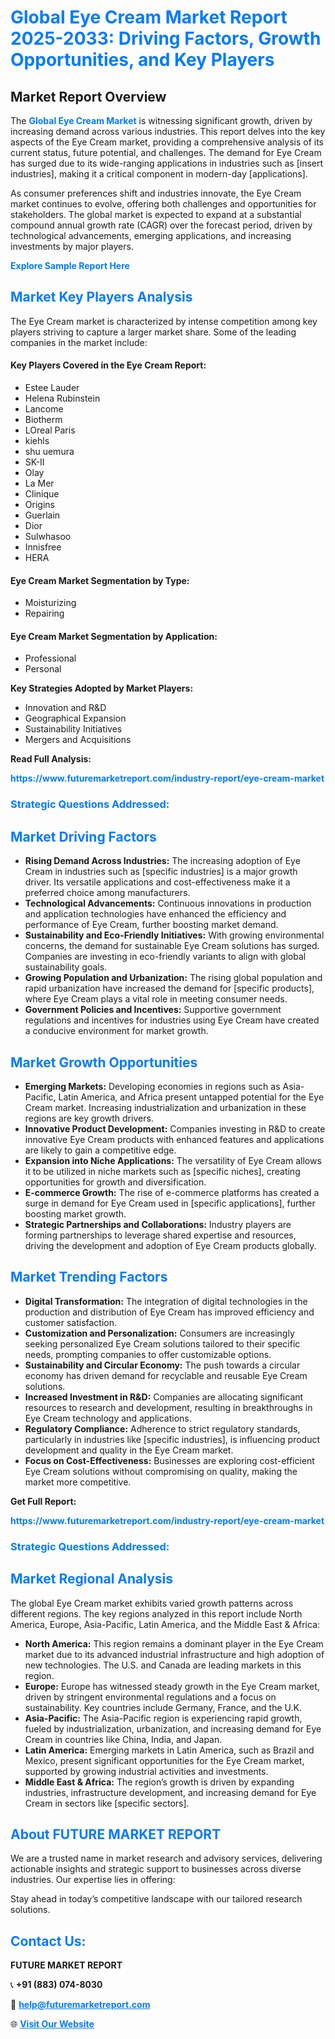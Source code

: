 <h1 style="color: #007BFF;">Global Eye Cream Market Report 2025-2033: Driving Factors, Growth Opportunities, and Key Players</h1>

<section id="overview">
<h2>Market Report Overview</h2>
<p>The <a href="https://www.futuremarketreport.com/industry-report/eye-cream-market" style="color: #007BFF; text-decoration: none;"><strong>Global Eye Cream Market</strong></a> is witnessing significant growth, driven by increasing demand across various industries. This report delves into the key aspects of the Eye Cream market, providing a comprehensive analysis of its current status, future potential, and challenges. The demand for Eye Cream has surged due to its wide-ranging applications in industries such as [insert industries], making it a critical component in modern-day [applications].</p>
<p>As consumer preferences shift and industries innovate, the Eye Cream market continues to evolve, offering both challenges and opportunities for stakeholders. The global market is expected to expand at a substantial compound annual growth rate (CAGR) over the forecast period, driven by technological advancements, emerging applications, and increasing investments by major players.</p>
</section>

<section id="overview">
<p><a href="https://www.futuremarketreport.com/request-sample/reportId=44127" style="color: #007BFF; text-decoration: none;"><strong>Explore Sample Report Here</strong></a></p>
</section>

<section id="key-players">
<h2 style="color: #007BFF;">Market Key Players Analysis</h2>
<p>The Eye Cream market is characterized by intense competition among key players striving to capture a larger market share. Some of the leading companies in the market include:</p>
<h4>Key Players Covered in the Eye Cream Report:</h4>
<ul><li>Estee Lauder</li><li>Helena Rubinstein</li><li>Lancome</li><li>Biotherm</li><li>LOreal Paris</li><li>kiehls</li><li>shu uemura</li><li>SK-II</li><li>Olay</li><li>La Mer</li><li>Clinique</li><li>Origins</li><li>Guerlain</li><li>Dior</li><li>Sulwhasoo</li><li>Innisfree</li><li>HERA</li></ul>
<h4>Eye Cream Market Segmentation by Type:</h4>
<ul><li>Moisturizing</li><li>Repairing</li></ul>

<h4>Eye Cream Market Segmentation by Application:</h4>
<ul><li>Professional</li><li>Personal</li></ul>
<p><strong>Key Strategies Adopted by Market Players:</strong></p>
<ul>
<li>Innovation and R&D</li>
<li>Geographical Expansion</li>
<li>Sustainability Initiatives</li>
<li>Mergers and Acquisitions</li>
</ul>
</section>

<section>
<p><strong>Read Full Analysis: </strong></p><a href="https://www.futuremarketreport.com/industry-report/eye-cream-market" style="color: #007BFF; text-decoration: none;"><strong>https://www.futuremarketreport.com/industry-report/eye-cream-market</strong></a>
<h3 style="color: #007BFF;">Strategic Questions Addressed:</h3>
</section>

<section id="driving-factors">
<h2 style="color: #007BFF;">Market Driving Factors</h2>
<ul>
<li><strong>Rising Demand Across Industries:</strong> The increasing adoption of Eye Cream in industries such as [specific industries] is a major growth driver. Its versatile applications and cost-effectiveness make it a preferred choice among manufacturers.</li>
<li><strong>Technological Advancements:</strong> Continuous innovations in production and application technologies have enhanced the efficiency and performance of Eye Cream, further boosting market demand.</li>
<li><strong>Sustainability and Eco-Friendly Initiatives:</strong> With growing environmental concerns, the demand for sustainable Eye Cream solutions has surged. Companies are investing in eco-friendly variants to align with global sustainability goals.</li>
<li><strong>Growing Population and Urbanization:</strong> The rising global population and rapid urbanization have increased the demand for [specific products], where Eye Cream plays a vital role in meeting consumer needs.</li>
<li><strong>Government Policies and Incentives:</strong> Supportive government regulations and incentives for industries using Eye Cream have created a conducive environment for market growth.</li>
</ul>
</section>

<section id="growth-opportunities">
<h2 style="color: #007BFF;">Market Growth Opportunities</h2>
<ul>
<li><strong>Emerging Markets:</strong> Developing economies in regions such as Asia-Pacific, Latin America, and Africa present untapped potential for the Eye Cream market. Increasing industrialization and urbanization in these regions are key growth drivers.</li>
<li><strong>Innovative Product Development:</strong> Companies investing in R&D to create innovative Eye Cream products with enhanced features and applications are likely to gain a competitive edge.</li>
<li><strong>Expansion into Niche Applications:</strong> The versatility of Eye Cream allows it to be utilized in niche markets such as [specific niches], creating opportunities for growth and diversification.</li>
<li><strong>E-commerce Growth:</strong> The rise of e-commerce platforms has created a surge in demand for Eye Cream used in [specific applications], further boosting market growth.</li>
<li><strong>Strategic Partnerships and Collaborations:</strong> Industry players are forming partnerships to leverage shared expertise and resources, driving the development and adoption of Eye Cream products globally.</li>
</ul>
</section>

<section id="trending-factors">
<h2 style="color: #007BFF;">Market Trending Factors</h2>
<ul>
<li><strong>Digital Transformation:</strong> The integration of digital technologies in the production and distribution of Eye Cream has improved efficiency and customer satisfaction.</li>
<li><strong>Customization and Personalization:</strong> Consumers are increasingly seeking personalized Eye Cream solutions tailored to their specific needs, prompting companies to offer customizable options.</li>
<li><strong>Sustainability and Circular Economy:</strong> The push towards a circular economy has driven demand for recyclable and reusable Eye Cream solutions.</li>
<li><strong>Increased Investment in R&D:</strong> Companies are allocating significant resources to research and development, resulting in breakthroughs in Eye Cream technology and applications.</li>
<li><strong>Regulatory Compliance:</strong> Adherence to strict regulatory standards, particularly in industries like [specific industries], is influencing product development and quality in the Eye Cream market.</li>
<li><strong>Focus on Cost-Effectiveness:</strong> Businesses are exploring cost-efficient Eye Cream solutions without compromising on quality, making the market more competitive.</li>
</ul>
</section>

<section>
<p><strong>Get Full Report: </strong></p><a href="https://www.futuremarketreport.com/industry-report/eye-cream-market" style="color: #007BFF; text-decoration: none;"><strong>https://www.futuremarketreport.com/industry-report/eye-cream-market</strong></a>
<h3 style="color: #007BFF;">Strategic Questions Addressed:</h3>
</section>


<section id="regional-analysis">
<h2 style="color: #007BFF;">Market Regional Analysis</h2>
<p>The global Eye Cream market exhibits varied growth patterns across different regions. The key regions analyzed in this report include North America, Europe, Asia-Pacific, Latin America, and the Middle East & Africa:</p>
<ul>
<li><strong>North America:</strong> This region remains a dominant player in the Eye Cream market due to its advanced industrial infrastructure and high adoption of new technologies. The U.S. and Canada are leading markets in this region.</li>
<li><strong>Europe:</strong> Europe has witnessed steady growth in the Eye Cream market, driven by stringent environmental regulations and a focus on sustainability. Key countries include Germany, France, and the U.K.</li>
<li><strong>Asia-Pacific:</strong> The Asia-Pacific region is experiencing rapid growth, fueled by industrialization, urbanization, and increasing demand for Eye Cream in countries like China, India, and Japan.</li>
<li><strong>Latin America:</strong> Emerging markets in Latin America, such as Brazil and Mexico, present significant opportunities for the Eye Cream market, supported by growing industrial activities and investments.</li>
<li><strong>Middle East & Africa:</strong> The region’s growth is driven by expanding industries, infrastructure development, and increasing demand for Eye Cream in sectors like [specific sectors].</li>
</ul>
</section>

<footer>
<h2 style="color: #007BFF;">About FUTURE MARKET REPORT</h2>
<p>We are a trusted name in market research and advisory services, delivering actionable insights and strategic support to businesses across diverse industries. Our expertise lies in offering:</p>

<p>Stay ahead in today’s competitive landscape with our tailored research solutions.</p>

<h2 style="color: #007BFF;">Contact Us:</h2>
<p><strong>FUTURE MARKET REPORT</strong></p>
<p>📞 <strong>+91 (883) 074-8030</strong></p>
<p>📧 <strong><a href="mailto:help@futuremarketreport.com" style="color: #007BFF;">help@futuremarketreport.com</a></strong></p>
<p>🌐 <strong><a href="https://www.futuremarketreport.com/" style="color: #007BFF;">Visit Our Website</a></strong></p>
</footer>